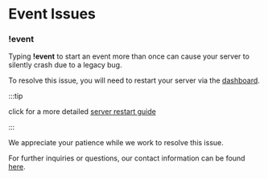 
# Event Issues

### !event
Typing **!event** to start an event more than once can cause your server to silently crash due to a legacy bug.

To resolve this issue, you will need to restart your server via the [dashboard](https://junimohost.com/dashboard).

:::tip

click for a more detailed [server restart guide](how-to-restart-server)

:::

We appreciate your patience while we work to resolve this issue.

For further inquiries or questions, our contact information can be found [here](contact-us).


